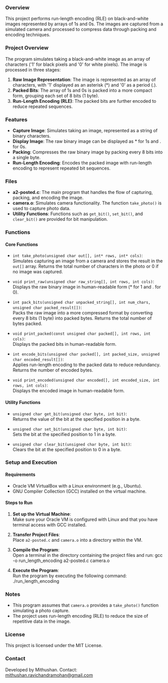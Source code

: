 ### Overview
This project performs run-length encoding (RLE) on black-and-white images represented by arrays of 1s and 0s. The images are captured from a simulated camera and processed to compress data through packing and encoding techniques.

### Project Overview
The program simulates taking a black-and-white image as an array of characters ('1' for black pixels and '0' for white pixels). The image is processed in three stages:
1. **Raw Image Representation**: The image is represented as an array of characters, with '1' displayed as an asterisk (*) and '0' as a period (.).
2. **Packed Bits**: The array of 1s and 0s is packed into a more compact form, grouping each set of 8 bits (1 byte).
3. **Run-Length Encoding (RLE)**: The packed bits are further encoded to reduce repeated sequences.

### Features
- **Capture Image**: Simulates taking an image, represented as a string of binary characters.
- **Display Image**: The raw binary image can be displayed as * for 1s and . for 0s.
- **Packing**: Compresses the raw binary image by packing every 8 bits into a single byte.
- **Run-Length Encoding**: Encodes the packed image with run-length encoding to represent repeated bit sequences.

### Files
- **a2-posted.c**: The main program that handles the flow of capturing, packing, and encoding the image.
- **camera.o**: Simulates camera functionality. The function `take_photo()` is used to capture photo data.
- **Utility Functions**: Functions such as `get_bit()`, `set_bit()`, and `clear_bit()` are provided for bit manipulation.

### Functions
#### Core Functions
- `int take_photo(unsigned char out[], int* rows, int* cols)`:  
  Simulates capturing an image from a camera and stores the result in the `out[]` array. Returns the total number of characters in the photo or 0 if no image was captured.

- `void print_raw(unsigned char raw_string[], int rows, int cols)`:  
  Displays the raw binary image in human-readable form (* for 1 and . for 0).

- `int pack_bits(unsigned char unpacked_string[], int num_chars, unsigned char packed_result[])`:  
  Packs the raw image into a more compressed format by converting every 8 bits (1 byte) into packed bytes. Returns the total number of bytes packed.

- `void print_packed(const unsigned char packed[], int rows, int cols)`:  
  Displays the packed bits in human-readable form.

- `int encode_bits(unsigned char packed[], int packed_size, unsigned char encoded_result[])`:  
  Applies run-length encoding to the packed data to reduce redundancy. Returns the number of encoded bytes.

- `void print_encoded(unsigned char encoded[], int encoded_size, int rows, int cols)`:  
  Displays the encoded image in human-readable form.

#### Utility Functions
- `unsigned char get_bit(unsigned char byte, int bit)`:  
  Returns the value of the bit at the specified position in a byte.

- `unsigned char set_bit(unsigned char byte, int bit)`:  
  Sets the bit at the specified position to 1 in a byte.

- `unsigned char clear_bit(unsigned char byte, int bit)`:  
  Clears the bit at the specified position to 0 in a byte.

### Setup and Execution
#### Requirements
- Oracle VM VirtualBox with a Linux environment (e.g., Ubuntu).
- GNU Compiler Collection (GCC) installed on the virtual machine.

#### Steps to Run
1. **Set up the Virtual Machine**:  
   Make sure your Oracle VM is configured with Linux and that you have terminal access with GCC installed.
   
2. **Transfer Project Files**:  
   Place `a2-posted.c` and `camera.o` into a directory within the VM.

3. **Compile the Program**:  
   Open a terminal in the directory containing the project files and run:
     gcc -o run_length_encoding a2-posted.c camera.o
   

4. **Execute the Program**:  
   Run the program by executing the following command:
     ./run_length_encoding
  
### Notes
- This program assumes that `camera.o` provides a `take_photo()` function simulating a photo capture.
- The project uses run-length encoding (RLE) to reduce the size of repetitive data in the image.

### License
This project is licensed under the MIT License.

### Contact
Developed by Mithushan. Contact: mithushan.ravichandramohan@gmail.com
